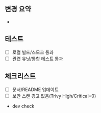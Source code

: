 ## 변경 요약
- 

## 테스트
- [ ] 로컬 빌드/스모크 통과
- [ ] 관련 유닛/통합 테스트 통과

## 체크리스트
- [ ] 문서/README 업데이트
- [ ] 보안 스캔 경고 없음(Trivy High/Critical=0)
- dev check